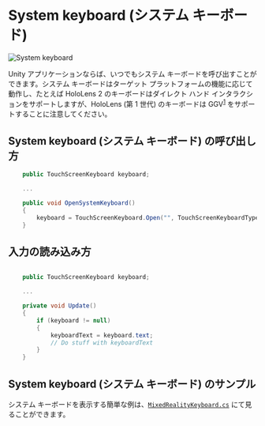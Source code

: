 # System keyboard (システム キーボード)

![System keyboard](../Documentation/Images/SystemKeyboard/MRTK_SystemKeyboard_Main.png)

Unity アプリケーションならば、いつでもシステム キーボードを呼び出すことができます。システム キーボードはターゲット プラットフォームの機能に応じて動作し、たとえば HoloLens 2 のキーボードはダイレクト ハンド インタラクションをサポートしますが、HoloLens (第 1 世代) のキーボードは GGV<sup>[1](https://docs.microsoft.com/en-us/windows/mixed-reality/gaze)</sup> をサポートすることに注意してください。

## System keyboard (システム キーボード) の呼び出し方 ##

``` csharp
    public TouchScreenKeyboard keyboard;

    ...

    public void OpenSystemKeyboard()
    {
        keyboard = TouchScreenKeyboard.Open("", TouchScreenKeyboardType.Default, false, false, false, false);
    }
```

## 入力の読み込み方 ##

``` csharp

    public TouchScreenKeyboard keyboard;

    ...

    private void Update()
    {
        if (keyboard != null)
        {
            keyboardText = keyboard.text;
            // Do stuff with keyboardText
        }
    }
```

## System keyboard (システム キーボード) のサンプル ##
システム キーボードを表示する簡単な例は、[`MixedRealityKeyboard.cs`](https://github.com/microsoft/MixedRealityToolkit-Unity/blob/mrtk_release/Assets/MixedRealityToolkit.SDK/Experimental/Features/UX/MixedRealityKeyboard.cs) にて見ることができます。
